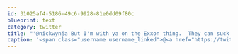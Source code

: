 ```yaml
---
id: 31025af4-5186-49c6-9928-81e0dd09f80c
blueprint: text
category: twitter
title: "'@nickwynja But I'm with ya on the Exxon thing.  They can suck it."
caption: '<span class="username username_linked">@<a href="https://twitter.com/nickwynja" title="Nick Wynja">nickwynja</a></span> But I''m with ya on the Exxon thing.  They can suck it.'
---
```

